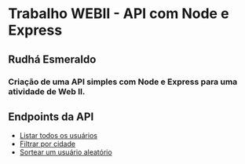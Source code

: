 <!DOCTYPE html>
<html lang="pt-br">
<head>
  <meta charset="UTF-8">
  <meta name="viewport" content="width=device-width, initial-scale=1.0">
</head>
<body>
  <h1>Trabalho WEBII - API com Node e Express</h1>
  <h2>Rudhá Esmeraldo</h2>
  <h3>Criação de uma API simples com Node e Express para uma atividade de Web II.</h3>
  <h2>Endpoints da API</h2>
  <ul>
    <li><a href="https://api-node-express-vert.vercel.app/api/usuario/todos" target="_blank">Listar todos os usuários</a></li>
    <li><a href="https://api-node-express-vert.vercel.app/api/usuario/cidade/pacoti" target="_blank">Filtrar por cidade</a></li>
    <li><a href="https://api-node-express-vert.vercel.app/api/usuario/sorteado" target="_blank">Sortear um usuário aleatório</a></li>
  </ul>
</body>
</html>

